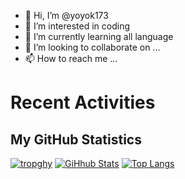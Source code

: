 - 👋 Hi, I’m @yoyok173
- 👀 I’m interested in coding
- 🌱 I’m currently learning all language 
- 💞️ I’m looking to collaborate on ...
- 📫 How to reach me ...


# Recent Activities

<!--START_SECTION:activity-->
<!--END_SECTION:activity-->

## My GitHub Statistics

[![tropghy](https://github-profile-trophy.vercel.app/?username=yoyok173&theme=dracula)](https://github.com/yoyok173)
[![GiHhub Stats](https://github-readme-stats.vercel.app/api?username=yoyok173&show_icons=true&theme=dark&count_private=true)](https://github.com/yoyok173)
[![Top Langs](https://github-readme-stats.vercel.app/api/top-langs/?username=yoyok173&layout=compact&theme=dark)](https://github.com/yoyok173)

<!---
yoyok173/yoyok173 is a ✨ special ✨ repository because its `README.md` (this file) appears on your GitHub profile.
You can click the Preview link to take a look at your changes.
--->

